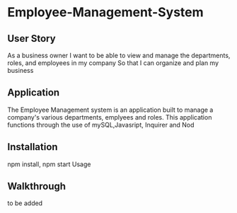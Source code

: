 # Employee-Management-System


## User Story
As a business owner I want to be able to view and manage the departments, roles, and employees in my company So that I can organize and plan my business

## Application
The Employee Management system is an application built to manage a company's various departments, emplyees and roles.  This application functions through the use of mySQL,Javasript, Inquirer and Nod

## Installation
npm install, npm start
Usage

## Walkthrough
to be added
